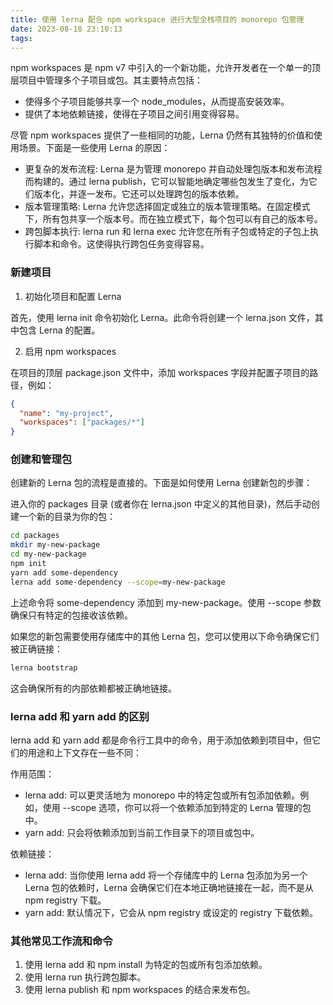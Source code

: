```yaml
---
title: 使用 lerna 配合 npm workspace 进行大型全栈项目的 monorepo 包管理
date: 2023-08-18 23:10:13
tags:
---
```



npm workspaces 是 npm v7 中引入的一个新功能，允许开发者在一个单一的顶层项目中管理多个子项目或包。其主要特点包括：

- 使得多个子项目能够共享一个 node_modules，从而提高安装效率。
- 提供了本地依赖链接，使得在子项目之间引用变得容易。

尽管 npm workspaces 提供了一些相同的功能，Lerna 仍然有其独特的价值和使用场景。下面是一些使用 Lerna 的原因：

- 更复杂的发布流程: Lerna 是为管理 monorepo 并自动处理包版本和发布流程而构建的。通过 lerna publish，它可以智能地确定哪些包发生了变化，为它们版本化，并逐一发布。它还可以处理跨包的版本依赖。
- 版本管理策略: Lerna 允许您选择固定或独立的版本管理策略。在固定模式下，所有包共享一个版本号。而在独立模式下，每个包可以有自己的版本号。
- 跨包脚本执行: lerna run 和 lerna exec 允许您在所有子包或特定的子包上执行脚本和命令。这使得执行跨包任务变得容易。

### 新建项目

1. 初始化项目和配置 Lerna

<!-- more -->

首先，使用 lerna init 命令初始化 Lerna。此命令将创建一个 lerna.json 文件，其中包含 Lerna 的配置。

2. 启用 npm workspaces

在项目的顶层 package.json 文件中，添加 workspaces 字段并配置子项目的路径，例如：

```json
{
  "name": "my-project",
  "workspaces": ["packages/*"]
}
```

### 创建和管理包

创建新的 Lerna 包的流程是直接的。下面是如何使用 Lerna 创建新包的步骤：

进入你的 packages 目录 (或者你在 lerna.json 中定义的其他目录)，然后手动创建一个新的目录为你的包：

```bash
cd packages
mkdir my-new-package
cd my-new-package
npm init
yarn add some-dependency
lerna add some-dependency --scope=my-new-package
```

上述命令将 some-dependency 添加到 my-new-package。使用 --scope 参数确保只有特定的包接收该依赖。

如果您的新包需要使用存储库中的其他 Lerna 包，您可以使用以下命令确保它们被正确链接：

```bash
lerna bootstrap
```

这会确保所有的内部依赖都被正确地链接。

### lerna add 和 yarn add 的区别

lerna add 和 yarn add 都是命令行工具中的命令，用于添加依赖到项目中，但它们的用途和上下文存在一些不同：

作用范围：

- lerna add: 可以更灵活地为 monorepo 中的特定包或所有包添加依赖。例如，使用 --scope 选项，你可以将一个依赖添加到特定的 Lerna 管理的包中。
- yarn add: 只会将依赖添加到当前工作目录下的项目或包中。

依赖链接：

- lerna add: 当你使用 lerna add 将一个存储库中的 Lerna 包添加为另一个 Lerna 包的依赖时，Lerna 会确保它们在本地正确地链接在一起，而不是从 npm registry 下载。
- yarn add: 默认情况下，它会从 npm registry 或设定的 registry 下载依赖。

### 其他常见工作流和命令

1. 使用 lerna add 和 npm install 为特定的包或所有包添加依赖。
2. 使用 lerna run 执行跨包脚本。
3. 使用 lerna publish 和 npm workspaces 的结合来发布包。